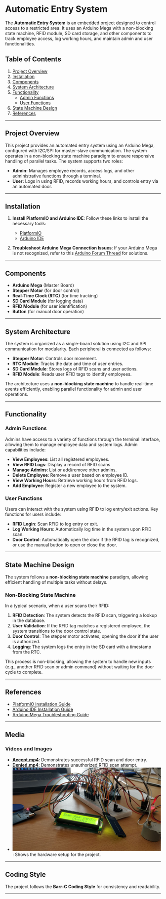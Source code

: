 # Automatic Entry System

The **Automatic Entry System** is an embedded project designed to control access to a restricted area. It uses an Arduino Mega with a non-blocking state machine, RFID module, SD card storage, and other components to track employee access, log working hours, and maintain admin and user functionalities. 

## Table of Contents

1. [Project Overview](#project-overview)
2. [Installation](#installation)
3. [Components](#components)
4. [System Architecture](#system-architecture)
5. [Functionality](#functionality)
   - [Admin Functions](#admin-functions)
   - [User Functions](#user-functions)
6. [State Machine Design](#state-machine-design)
7. [References](#references)

---

## Project Overview

This project provides an automated entry system using an Arduino Mega, configured with I2C/SPI for master-slave communication. The system operates in a non-blocking state machine paradigm to ensure responsive handling of parallel tasks. The system supports two roles:

- **Admin:** Manages employee records, access logs, and other administrative functions through a terminal.
- **User:** Logs in using RFID, records working hours, and controls entry via an automated door.

---

## Installation

1. **Install PlatformIO and Arduino IDE**: Follow these links to install the necessary tools:
   - [PlatformIO](https://platformio.org/install)
   - [Arduino IDE](https://www.arduino.cc/en/software)
   
2. **Troubleshoot Arduino Mega Connection Issues**: If your Arduino Mega is not recognized, refer to this [Arduino Forum Thread](https://forum.arduino.cc/t/arduino-not-recognized/1129130/6) for solutions.

---

## Components

- **Arduino Mega** (Master Board)
- **Stepper Motor** (for door control)
- **Real-Time Clock (RTC)** (for time tracking)
- **SD Card Module** (for logging data)
- **RFID Module** (for user identification)
- **Button** (for manual door operation)

---

## System Architecture

The system is organized as a single-board solution using I2C and SPI communication for modularity. Each peripheral is connected as follows:

- **Stepper Motor**: Controls door movement.
- **RTC Module**: Tracks the date and time of user entries.
- **SD Card Module**: Stores logs of RFID scans and user actions.
- **RFID Module**: Reads user RFID tags to identify employees.

The architecture uses a **non-blocking state machine** to handle real-time events efficiently, enabling parallel functionality for admin and user operations.

---

## Functionality

### Admin Functions

Admins have access to a variety of functions through the terminal interface, allowing them to manage employee data and system logs. Admin capabilities include:

- **View Employees**: List all registered employees.
- **View RFID Logs**: Display a record of RFID scans.
- **Manage Admins**: List or add/remove other admins.
- **Delete Employee**: Remove a user based on employee ID.
- **View Working Hours**: Retrieve working hours from RFID logs.
- **Add Employee**: Register a new employee to the system.

### User Functions

Users can interact with the system using RFID to log entry/exit actions. Key functions for users include:

- **RFID Login**: Scan RFID to log entry or exit.
- **Log Working Hours**: Automatically log time in the system upon RFID scan.
- **Door Control**: Automatically open the door if the RFID tag is recognized, or use the manual button to open or close the door.

---

## State Machine Design

The system follows a **non-blocking state machine** paradigm, allowing efficient handling of multiple tasks without delays. 

### Non-Blocking State Machine

In a typical scenario, when a user scans their RFID:

1. **RFID Detection**: The system detects the RFID scan, triggering a lookup in the database.
2. **User Validation**: If the RFID tag matches a registered employee, the system transitions to the door control state.
3. **Door Control**: The stepper motor activates, opening the door if the user is authorized.
4. **Logging**: The system logs the entry in the SD card with a timestamp from the RTC.

This process is non-blocking, allowing the system to handle new inputs (e.g., another RFID scan or admin command) without waiting for the door cycle to complete.

---

## References

- [PlatformIO Installation Guide](https://platformio.org/install)
- [Arduino IDE Installation Guide](https://www.arduino.cc/en/software)
- [Arduino Mega Troubleshooting Guide](https://forum.arduino.cc/t/arduino-not-recognized/1129130/6)

---

## Media

### Videos and Images

- **[Accept.mp4](docs/Accept.mp4)**: Demonstrates successful RFID scan and door entry.
- **[Denied.mp4](docs/Denied.mp4)**: Demonstrates unauthorized RFID scan attempt.
- **![Project Setup](docs/pic_project.jpeg)**: Shows the hardware setup for the project.

---

## Coding Style

The project follows the **Barr-C Coding Style** for consistency and readability.

---
